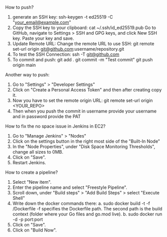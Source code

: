 How to push?

1. generate an SSH key:
ssh-keygen -t ed25519 -C "your_email@example.com"
2. Copy the SSH key to your clipboard:
cat ~/.ssh/id_ed25519.pub
Go to GitHub, navigate to Settings > SSH and GPG keys, and click New SSH key. Paste your key and save.
3. Update Remote URL:
Change the remote URL to use SSH:
git remote set-url origin git@github.com:username/repository.git
4. To test the SSH Connection:
ssh -T git@github.com
5. To commit and push:
git add .
git commit -m "Test commit"
git push origin main

Another way to push:
1. Go to "Settings" > "Developer Settings"
2. Click on "Create a Personal Access Token" and then after creating copy it.
3. Now you have to set the remote origin URL: git remote set-url origin <YOUR_REPO>
4. Then when you push the commit in username provide your username and in password provide the PAT

How to fix the no space issue in Jenkins in EC2?

1. Go to "Manage Jenkins" > "Nodes" 
2. Click on the settings button in the right most side of the "Built-In Node"
3. In the "Node Properties", under "Disk Space Monitoring Thresholds", change all sizes to 0MB.
4. Click on "Save".
5. Restart Jenkins.

How to create a pipeline?

1. Select "New item".
2. Enter the pipeline name and select "Freestyle Pipeline".
3. Scroll down, under "Build steps" > "Add Build Steps" > select "Execute Shell"
4. Write down the docker commands there:
   a. sudo docker build -t <IMAGE-NAME> -f <LOCATION-OF-THE-DOCKERFILE>/Dockerfile <LOCATION-OF-THE-DOCKERFILE>
   -f specifies the Dockerfile path.
   The second path is the build context (folder where your Go files and go.mod live).
   b. sudo docker run -d -p port:port <IMAGE-NAME>
5. Click on "Save".
6. Click on "Build Now".
